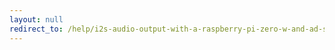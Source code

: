 ```yaml
---
layout: null
redirect_to: /help/i2s-audio-output-with-a-raspberry-pi-zero-w-and-ad-ssm2518-dac-pmod-amp3/
---
```

